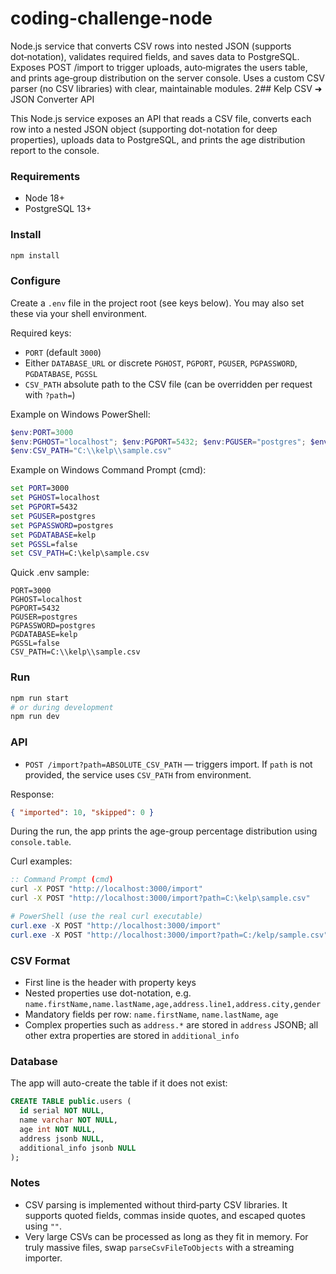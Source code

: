 # coding-challenge-node
Node.js service that converts CSV rows into nested JSON (supports dot‑notation), validates required fields, and saves data to PostgreSQL. Exposes POST /import to trigger uploads, auto‑migrates the users table, and prints age‑group distribution on the server console. Uses a custom CSV parser (no CSV libraries) with clear, maintainable modules.
2## Kelp CSV ➜ JSON Converter API

This Node.js service exposes an API that reads a CSV file, converts each row into a nested JSON object (supporting dot-notation for deep properties), uploads data to PostgreSQL, and prints the age distribution report to the console.

### Requirements
- Node 18+
- PostgreSQL 13+

### Install
```bash
npm install
```

### Configure
Create a `.env` file in the project root (see keys below). You may also set these via your shell environment.

Required keys:
- `PORT` (default `3000`)
- Either `DATABASE_URL` or discrete `PGHOST`, `PGPORT`, `PGUSER`, `PGPASSWORD`, `PGDATABASE`, `PGSSL`
- `CSV_PATH` absolute path to the CSV file (can be overridden per request with `?path=`)

Example on Windows PowerShell:
```powershell
$env:PORT=3000
$env:PGHOST="localhost"; $env:PGPORT=5432; $env:PGUSER="postgres"; $env:PGPASSWORD="postgres"; $env:PGDATABASE="kelp"; $env:PGSSL="false"
$env:CSV_PATH="C:\\kelp\\sample.csv"
```

Example on Windows Command Prompt (cmd):
```cmd
set PORT=3000
set PGHOST=localhost
set PGPORT=5432
set PGUSER=postgres
set PGPASSWORD=postgres
set PGDATABASE=kelp
set PGSSL=false
set CSV_PATH=C:\kelp\sample.csv
```

Quick .env sample:
```
PORT=3000
PGHOST=localhost
PGPORT=5432
PGUSER=postgres
PGPASSWORD=postgres
PGDATABASE=kelp
PGSSL=false
CSV_PATH=C:\\kelp\\sample.csv
```

### Run
```bash
npm run start
# or during development
npm run dev
```

### API
- `POST /import?path=ABSOLUTE_CSV_PATH` — triggers import. If `path` is not provided, the service uses `CSV_PATH` from environment.

Response:
```json
{ "imported": 10, "skipped": 0 }
```

During the run, the app prints the age-group percentage distribution using `console.table`.

Curl examples:
```cmd
:: Command Prompt (cmd)
curl -X POST "http://localhost:3000/import"
curl -X POST "http://localhost:3000/import?path=C:\kelp\sample.csv"
```
```powershell
# PowerShell (use the real curl executable)
curl.exe -X POST "http://localhost:3000/import"
curl.exe -X POST "http://localhost:3000/import?path=C:/kelp/sample.csv"
```

### CSV Format
- First line is the header with property keys
- Nested properties use dot-notation, e.g. `name.firstName,name.lastName,age,address.line1,address.city,gender`
- Mandatory fields per row: `name.firstName`, `name.lastName`, `age`
- Complex properties such as `address.*` are stored in `address` JSONB; all other extra properties are stored in `additional_info`

### Database
The app will auto-create the table if it does not exist:

```sql
CREATE TABLE public.users (
  id serial NOT NULL,
  name varchar NOT NULL,
  age int NOT NULL,
  address jsonb NULL,
  additional_info jsonb NULL
);
```

### Notes
- CSV parsing is implemented without third‑party CSV libraries. It supports quoted fields, commas inside quotes, and escaped quotes using `""`.
- Very large CSVs can be processed as long as they fit in memory. For truly massive files, swap `parseCsvFileToObjects` with a streaming importer.


